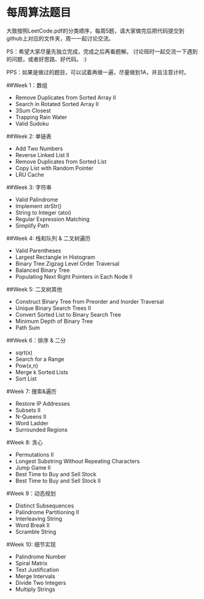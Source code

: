 每周算法题目
================

大致按照LeetCode.pdf的分类顺序，每周5题，请大家做完后把代码提交到github上对应的文件夹，周一一起讨论交流。

PS：希望大家尽量先独立完成，完成之后再看题解。
讨论班时一起交流一下遇到的问题，或者好思路、好代码。
:)

PPS：如果是做过的题目，可以试着再做一遍，尽量做到1A，并且注意计时。

##Week 1：数组
- Remove Duplicates from Sorted Array II
- Search in Rotated Sorted Array II
- 3Sum Closest
- Trapping Rain Water
- Valid Sudoku

##Week 2: 单链表
- Add Two Numbers
- Reverse Linked List II
- Remove Duplicates from Sorted List
- Copy List with Random Pointer
- LRU Cache

##Week 3: 字符串
- Valid Palindrome
- Implement strStr()
- String to Integer (atoi)
- Regular Expression Matching
- Simplify Path

##Week 4: 栈和队列 & 二叉树遍历
- Valid Parentheses
- Largest Rectangle in Histogram
- Binary Tree Zigzag Level Order Traversal
- Balanced Binary Tree
- Populating Next Right Pointers in Each Node II

##Week 5: 二叉树其他
- Construct Binary Tree from Preorder and Inorder Traversal
- Unique Binary Search Trees II
- Convert Sorted List to Binary Search Tree
- Minimum Depth of Binary Tree
- Path Sum

##Week 6：排序 & 二分
- sqrt(x)
- Search for a Range
- Pow(x,n)
- Merge k Sorted Lists
- Sort List

#Week 7: 搜索&遍历
- Restore IP Addresses
- Subsets II
- N-Queens II
- Word Ladder
- Surrounded Regions

#Week 8: 贪心
- Permutations II
- Longest Substring Without Repeating Characters
- Jump Game II
- Best Time to Buy and Sell Stock
- Best Time to Buy and Sell Stock II

#Week 9：动态规划
- Distinct Subsequences
- Palindrome Partitioning II
- Interleaving String
- Word Break II
- Scramble String

#Week 10: 细节实现
- Palindrome Number
- Spiral Matrix
- Text Justification
- Merge Intervals
- Divide Two Integers
- Multiply Strings